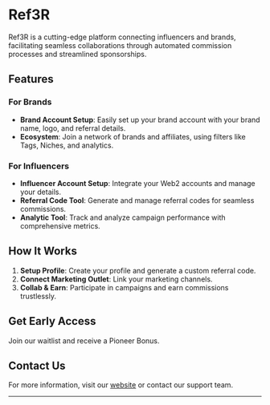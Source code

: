 # Ref3R

Ref3R is a cutting-edge platform connecting influencers and brands, facilitating seamless collaborations through automated commission processes and streamlined sponsorships.

## Features

### For Brands
- **Brand Account Setup**: Easily set up your brand account with your brand name, logo, and referral details.
- **Ecosystem**: Join a network of brands and affiliates, using filters like Tags, Niches, and analytics.

### For Influencers
- **Influencer Account Setup**: Integrate your Web2 accounts and manage your details.
- **Referral Code Tool**: Generate and manage referral codes for seamless commissions.
- **Analytic Tool**: Track and analyze campaign performance with comprehensive metrics.

## How It Works
1. **Setup Profile**: Create your profile and generate a custom referral code.
2. **Connect Marketing Outlet**: Link your marketing channels.
3. **Collab & Earn**: Participate in campaigns and earn commissions trustlessly.

## Get Early Access
Join our waitlist and receive a Pioneer Bonus.

## Contact Us
For more information, visit our [website](https://ref3r-front.vercel.app/) or contact our support team.

---
